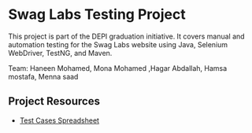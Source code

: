 # Swag Labs Testing Project

This project is part of the DEPI graduation initiative. It covers manual and automation testing for the Swag Labs website using Java, Selenium WebDriver, TestNG, and Maven.

Team: Haneen Mohamed, Mona Mohamed ,Hagar Abdallah, Hamsa mostafa, Menna saad


## Project Resources

- [Test Cases Spreadsheet](https://docs.google.com/spreadsheets/d/1e86JiPfabQFHUN9BU6Ej_NhElQR0VxLqAG8nBAgVDFM/edit?gid=101842450#gid=101842450)

